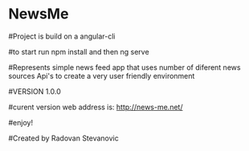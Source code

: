 # NewsMe

#Project is build on a angular-cli 

#to start run npm install and then ng serve

#Represents simple news feed app
that uses number of diferent news sources Api's to create a very user friendly environment

#VERSION 1.0.0

#curent version web address is:  http://news-me.net/

#enjoy!

#Created by Radovan Stevanovic
